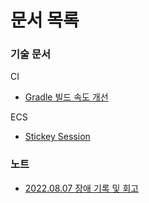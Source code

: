# 문서 목록

### 기술 문서

CI

- [Gradle 빌드 속도 개선](ci/Gradle_빌드_속도_개선.md)

ECS

- [Stickey Session](ecs/stickey-session.md)

### 노트

- [2022.08.07 장애 기록 및 회고](2022_08_07.md) 
